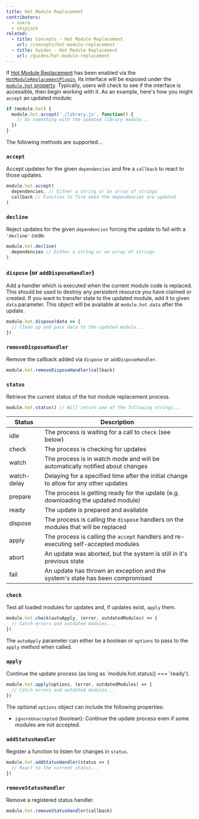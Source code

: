 ```yaml
---
title: Hot Module Replacement
contributors:
  - sokra
  - skipjack
related:
  - title: Concepts - Hot Module Replacement
    url: /concepts/hot-module-replacement
  - title: Guides - Hot Module Replacement
    url: /guides/hot-module-replacement
---
```


If [Hot Module Replacement](/concepts/hot-module-replacement) has been enabled via the [`HotModuleReplacementPlugin`](/plugins/hot-module-replacement-plugin), its interface will be exposed under the [`module.hot` property](/api/module-variables#module-hot-webpack-specific-). Typically, users will check to see if the interface is accessible, then begin working with it. As an example, here's how you might `accept` an updated module:

``` js
if (module.hot) {
  module.hot.accept('./library.js', function() {
    // Do something with the updated library module...
  })
}
```

The following methods are supported...


### `accept`

Accept updates for the given `dependencies` and fire a `callback` to react to those updates.

``` js
module.hot.accept(
  dependencies, // Either a string or an array of strings
  callback // Function to fire when the dependencies are updated
)
```


### `decline`

Reject updates for the given `dependencies` forcing the update to fail with a `'decline'` code.

``` js
module.hot.decline(
  dependencies // Either a string or an array of strings
)
```


### `dispose` (or `addDisposeHandler`)

Add a handler which is executed when the current module code is replaced. This should be used to destroy any persistent resource you have claimed or created. If you want to transfer state to the updated module, add it to given `data` parameter. This object will be available at `module.hot.data` after the update.

``` js
module.hot.dispose(data => {
  // Clean up and pass data to the updated module...
})
```


### `removeDisposeHandler`

Remove the callback added via `dispose` or `addDisposeHandler`.

``` js
module.hot.removeDisposeHandler(callback)
```


### `status`

Retrieve the current status of the hot module replacement process.

``` js
module.hot.status() // Will return one of the following strings...
```

| Status      | Description                                                                            |
| ----------- | -------------------------------------------------------------------------------------- |
| idle        | The process is waiting for a call to `check` (see below)                               |
| check       | The process is checking for updates                                                    |
| watch       | The process is in watch mode and will be automatically notified about changes          |
| watch-delay | Delaying for a specified time after the initial change to allow for any other updates  |
| prepare     | The process is getting ready for the update (e.g. downloading the updated module)      |
| ready       | The update is prepared and available                                                   |
| dispose     | The process is calling the `dispose` handlers on the modules that will be replaced     |
| apply       | The process is calling the `accept` handlers and re-executing self-accepted modules    |
| abort       | An update was aborted, but the system is still in it's previous state                  |
| fail        | An update has thrown an exception and the system's state has been compromised          |


### `check`

Test all loaded modules for updates and, if updates exist, `apply` them.

``` js
module.hot.check(autoApply, (error, outdatedModules) => {
  // Catch errors and outdated modules...
})
```

The `autoApply` parameter can either be a boolean or `options` to pass to the `apply` method when called.


### `apply`

Continue the update process (as long as `module.hot.status() === 'ready').

``` js
module.hot.apply(options, (error, outdatedModules) => {
  // Catch errors and outdated modules...
})
```

The optional `options` object can include the following properties:

- `ignoreUnaccepted` (boolean): Continue the update process even if some modules are not accepted.


### `addStatusHandler`

Register a function to listen for changes in `status`.

``` js
module.hot.addStatusHandler(status => {
  // React to the current status...
})
```


### `removeStatusHandler`

Remove a registered status handler.

``` js
module.hot.removeStatusHandler(callback)
```
